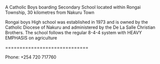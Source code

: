 A Catholic Boys boarding Secondary School located within Rongai Township, 30 kilometres from Nakuru Town

Rongai boys High school was established in 1973 and is owned by the Catholic Diocese of Nakuru and administered by the De La Salle Christian Brothers. The school follows the regular 8-4-4 system with HEAVY EMPHASIS on agriculture

=============================



Phone: +254 720 717760
